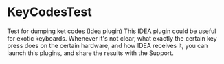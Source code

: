 # KeyCodesTest
Test for dumping ket codes (Idea plugin)
This IDEA plugin could be useful for exotic keyboards. Whenever it's not clear, what exactly the certain key press does on the certain hardware, and how IDEA receives it, you can launch this plugins, and share the results with the Support.
